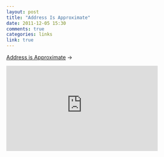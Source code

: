 ```yaml
---
layout: post
title: "Address Is Approximate"
date: 2011-12-05 15:30
comments: true
categories: links
link: true
---
```

[Address is Approximate](http://vimeo.com/32397612 "Address is Approximate") &rarr;  
<iframe src="http://player.vimeo.com/video/32397612?title=0&amp;byline=0&amp;portrait=0" width="400" height="225" frameborder="0" webkitAllowFullScreen mozallowfullscreen allowFullScreen></iframe>
